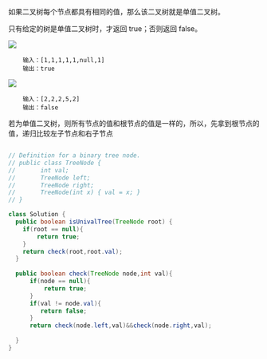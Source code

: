如果二叉树每个节点都具有相同的值，那么该二叉树就是单值二叉树。

只有给定的树是单值二叉树时，才返回 true；否则返回 false。

![](https://assets.leetcode-cn.com/aliyun-lc-upload/uploads/2018/12/29/screen-shot-2018-12-25-at-50104-pm.png)

        输入：[1,1,1,1,1,null,1]
        输出：true

![](https://assets.leetcode-cn.com/aliyun-lc-upload/uploads/2018/12/29/screen-shot-2018-12-25-at-50050-pm.png)

        输入：[2,2,2,5,2]
        输出：false

若为单值二叉树，则所有节点的值和根节点的值是一样的，所以，先拿到根节点的值，递归比较左子节点和右子节点        
```java

// Definition for a binary tree node.
// public class TreeNode {
//       int val;
//       TreeNode left;
//       TreeNode right;
//       TreeNode(int x) { val = x; }
// }

class Solution {   
  public boolean isUnivalTree(TreeNode root) {
    if(root == null){
        return true;
    }
    return check(root,root.val);
  }
   
  public boolean check(TreeNode node,int val){
      if(node == null){
          return true;
      }
      if(val != node.val){
         return false; 
      } 
      return check(node.left,val)&&check(node.right,val);
      
  }  
}
```